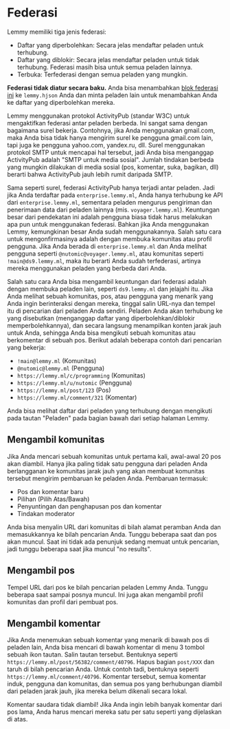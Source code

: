 # Federasi

Lemmy memiliki tiga jenis federasi:

- Daftar yang diperbolehkan: Secara jelas mendaftar peladen untuk terhubung.
- Daftar yang diblokir: Secara jelas mendaftar peladen untuk tidak terhubung. Federasi masih bisa untuk semua peladen lainnya.
- Terbuka: Terfederasi dengan semua peladen yang mungkin.

**Federasi tidak diatur secara baku.** Anda bisa menambahkan [blok federasi ini](https://github.com/lemmynet/lemmy/blob/main/config/config.hjson#L64) ke `lemmy.hjson` Anda dan minta peladen lain untuk menambahkan Anda ke daftar yang diperbolehkan mereka.

Lemmy menggunakan protokol ActivityPub (standar W3C) untuk mengaktifkan federasi antar peladen berbeda. Ini sangat sama dengan bagaimana surel bekerja. Contohnya, jika Anda menggunakan gmail.com, maka Anda bisa tidak hanya mengirim surel ke pengguna gmail.com lain, tapi juga ke pengguna yahoo.com, yandex.ru, dll. Surel menggunakan protokol SMTP untuk mencapai hal tersebut, jadi Anda bisa menganggap ActivityPub adalah "SMTP untuk media sosial". Jumlah tindakan berbeda yang mungkin dilakukan di media sosial (pos, komentar, suka, bagikan, dll) berarti bahwa ActivityPub jauh lebih rumit daripada SMTP.

Sama seperti surel, federasi ActivityPub hanya terjadi antar peladen. Jadi jika Anda terdaftar pada `enterprise.lemmy.ml`, Anda hanya terhubung ke API dari `enterprise.lemmy.ml`, sementara peladen mengurus pengiriman dan penerimaan data dari peladen lainnya (mis. `voyager.lemmy.ml`). Keuntungan besar dari pendekatan ini adalah pengguna biasa tidak harus melakukan apa pun untuk menggunakan federasi. Bahkan jika Anda menggunakan Lemmy, kemungkinan besar Anda sudah menggunakannya. Salah satu cara untuk mengonfirmasinya adalah dengan membuka komunitas atau profil pengguna. Jika Anda berada di `enterprise.lemmy.ml` dan Anda melihat pengguna seperti `@nutomic@voyager.lemmy.ml`, atau komunitas seperti `!main@ds9.lemmy.ml`, maka itu berarti Anda sudah terfederasi, artinya mereka menggunakan peladen yang berbeda dari Anda.

Salah satu cara Anda bisa mengambil keuntungan dari federasi adalah dengan membuka peladen lain, seperti `ds9.lemmy.ml` dan jelajahi itu. Jika Anda melihat sebuah komunitas, pos, atau pengguna yang menarik yang Anda ingin berinteraksi dengan mereka, tinggal salin URL-nya dan tempel itu di pencarian dari peladen Anda sendiri. Peladen Anda akan terhubung ke yang disebutkan (menganggap daftar yang diperbolehkan/diblokir memperbolehkannya), dan secara langsung menampilkan konten jarak jauh untuk Anda, sehingga Anda bisa mengikuti sebuah komunitas atau berkomentar di sebuah pos. Berikut adalah beberapa contoh dari pencarian yang bekerja:

- `!main@lemmy.ml` (Komunitas)
- `@nutomic@lemmy.ml` (Pengguna)
- `https://lemmy.ml/c/programming` (Komunitas)
- `https://lemmy.ml/u/nutomic` (Pengguna)
- `https://lemmy.ml/post/123` (Pos)
- `https://lemmy.ml/comment/321` (Komentar)

Anda bisa melihat daftar dari peladen yang terhubung dengan mengikuti pada tautan "Peladen" pada bagian bawah dari setiap halaman Lemmy.

## Mengambil komunitas

Jika Anda mencari sebuah komunitas untuk pertama kali, awal-awal 20 pos akan diambil. Hanya jika paling tidak satu pengguna dari peladen Anda berlangganan ke komunitas jarak jauh yang akan membuat komunitas tersebut mengirim pembaruan ke peladen Anda. Pembaruan termasuk:

- Pos dan komentar baru
- Pilihan (Pilih Atas/Bawah)
- Penyuntingan dan penghapusan pos dan komentar
- Tindakan moderator

Anda bisa menyalin URL dari komunitas di bilah alamat peramban Anda dan memasukkannya ke bilah pencarian Anda. Tunggu beberapa saat dan pos akan muncul. Saat ini tidak ada penunjuk sedang memuat untuk pencarian, jadi tunggu beberapa saat jika muncul "no results".

## Mengambil pos

Tempel URL dari pos ke bilah pencarian peladen Lemmy Anda. Tunggu beberapa saat sampai posnya muncul. Ini juga akan mengambil profil komunitas dan profil dari pembuat pos.

## Mengambil komentar

Jika Anda menemukan sebuah komentar yang menarik di bawah pos di peladen lain, Anda bisa mencari di bawah komentar di menu 3 tombol sebuah ikon tautan. Salin tautan tersebut. Bentuknya seperti `https://lemmy.ml/post/56382/comment/40796`. Hapus bagian `post/XXX` dan taruh di bilah pencarian Anda. Untuk contoh tadi, bentuknya seperti `https://lemmy.ml/comment/40796`. Komentar tersebut, semua komentar induk, pengguna dan komunitas, dan semua pos yang berhubungan diambil dari peladen jarak jauh, jika mereka belum dikenali secara lokal.

Komentar saudara tidak diambil! Jika Anda ingin lebih banyak komentar dari pos lama, Anda harus mencari mereka satu per satu seperti yang dijelaskan di atas.

